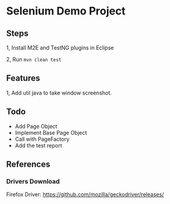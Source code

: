 # Selenium Demo Project

## Steps

1, Install M2E and TestNG plugins in Eclipse 

2, Run `mvn clean test`


## Features

1, Add util java to take window screenshot.

## Todo
- Add Page Object
- Implement Base Page Object
- Call with PageFactory
- Add the test report

## References

### Drivers Download
Firefox Driver: https://github.com/mozilla/geckodriver/releases/
